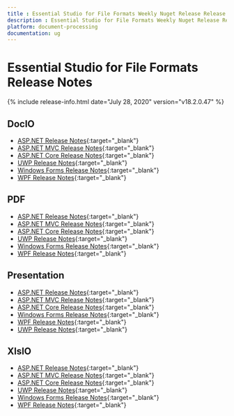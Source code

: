 ```yaml
---
title : Essential Studio for File Formats Weekly Nuget Release Release Notes  
description : Essential Studio for File Formats Weekly Nuget Release Release Notes  
platform: document-processing
documentation: ug
---
```


# Essential Studio for File Formats  Release Notes  

{% include release-info.html date="July 28, 2020" version="v18.2.0.47" %} 

## DocIO

* [ASP.NET Release Notes](/aspnet/release-notes/v18.2.0.47#docio){:target="_blank"}
* [ASP.NET MVC Release Notes](/aspnetmvc/release-notes/v18.2.0.47#docio){:target="_blank"}
* [ASP.NET Core Release Notes](/aspnet-core/release-notes/v18.2.0.47#docio){:target="_blank"}
* [UWP Release Notes](/uwp/release-notes/v18.2.0.47#docio){:target="_blank"}
* [Windows Forms Release Notes](/windowsforms/release-notes/v18.2.0.47#docio){:target="_blank"}
* [WPF Release Notes](/wpf/release-notes/v18.2.0.47#docio){:target="_blank"}


## PDF

* [ASP.NET Release Notes](/aspnet/release-notes/v18.2.0.47#pdf){:target="_blank"}
* [ASP.NET MVC Release Notes](/aspnetmvc/release-notes/v18.2.0.47#pdf){:target="_blank"}
* [ASP.NET Core Release Notes](/aspnet-core/release-notes/v18.2.0.47#pdf){:target="_blank"}
* [UWP Release Notes](/uwp/release-notes/v18.2.0.47#pdf){:target="_blank"}
* [Windows Forms Release Notes](/windowsforms/release-notes/v18.2.0.47#pdf){:target="_blank"}
* [WPF Release Notes](/wpf/release-notes/v18.2.0.47#pdf){:target="_blank"}


## Presentation

* [ASP.NET Release Notes](/aspnet/release-notes/v18.2.0.47#presentation){:target="_blank"}
* [ASP.NET MVC Release Notes](/aspnetmvc/release-notes/v18.2.0.47#presentation){:target="_blank"}
* [ASP.NET Core Release Notes](/aspnet-core/release-notes/v18.2.0.47#presentation){:target="_blank"}
* [Windows Forms Release Notes](/windowsforms/release-notes/v18.2.0.47#presentation){:target="_blank"}
* [WPF Release Notes](/wpf/release-notes/v18.2.0.47#presentation){:target="_blank"}
* [UWP Release Notes](/uwp/release-notes/v18.2.0.47#presentation){:target="_blank"}


## XlsIO

* [ASP.NET Release Notes](/aspnet/release-notes/v18.2.0.47#xlsio){:target="_blank"}
* [ASP.NET MVC Release Notes](/aspnetmvc/release-notes/v18.2.0.47#xlsio){:target="_blank"}
* [ASP.NET Core Release Notes](/aspnet-core/release-notes/v18.2.0.47#xlsio){:target="_blank"}
* [UWP Release Notes](/uwp/release-notes/v18.2.0.47#xlsio){:target="_blank"}
* [Windows Forms Release Notes](/windowsforms/release-notes/v18.2.0.47#xlsio){:target="_blank"}
* [WPF Release Notes](/wpf/release-notes/v18.2.0.47#xlsio){:target="_blank"}